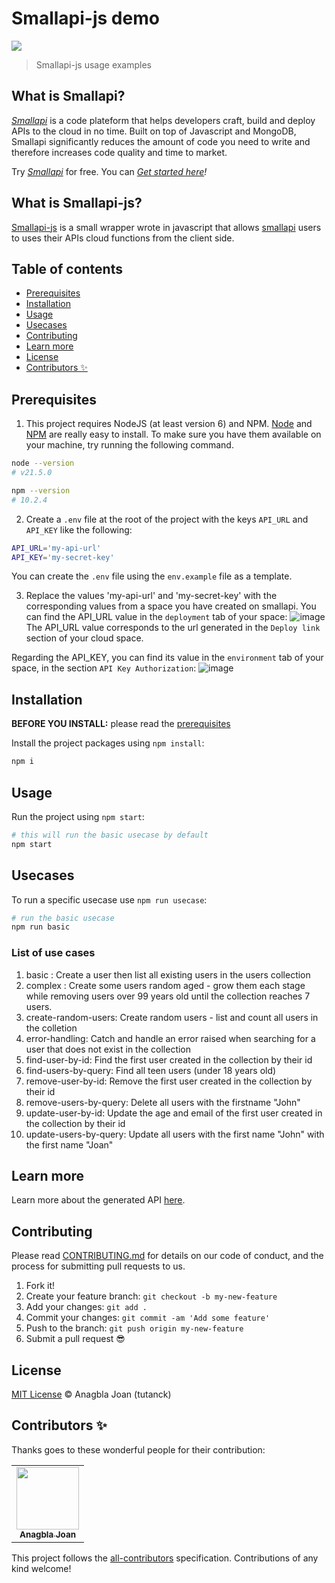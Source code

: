 # Smallapi-js demo

[![](https://img.shields.io/npm/l/smallapi-js.svg)](https://github.com/tutanck/smallapi-js/blob/main/LICENSE)

> Smallapi-js usage examples

## What is Smallapi?

_[Smallapi](https://smallapi.io/)_ is a code plateform that helps developers craft, build and deploy APIs to the cloud in no time. Built on top of Javascript and MongoDB, Smallapi significantly reduces the amount of code you need to write and therefore increases code quality and time to market.

Try _[Smallapi](https://smallapi.io/)_ for free. You can _[Get started here](https://develop.smallapi.io/docs/page/quick-start)!_

## What is Smallapi-js?

[Smallapi-js](https://github.com/tutanck/smallapi-js) is a small wrapper wrote in javascript that allows [smallapi](https://smallapi.io/) users to uses their APIs cloud functions from the client side.

## Table of contents

- [Prerequisites](#prerequisites)
- [Installation](#installation)
- [Usage](#usage)
- [Usecases](#usecases)
- [Contributing](#contributing)
- [Learn more](#Learn-more)
- [License](#license)
- [Contributors ✨](#contributors-)

## Prerequisites

1. This project requires NodeJS (at least version 6) and NPM.
   [Node](http://nodejs.org/) and [NPM](https://npmjs.org/) are really easy to install.
   To make sure you have them available on your machine,
   try running the following command.

```sh
node --version
# v21.5.0

npm --version
# 10.2.4
```

2. Create a `.env` file at the root of the project with the keys `API_URL` and `API_KEY` like the following:

```sh
API_URL='my-api-url'
API_KEY='my-secret-key'
```

You can create the `.env` file using the `env.example` file as a template.

3. Replace the values ​​'my-api-url' and 'my-secret-key' with the corresponding values ​​from a space you have created on smallapi.
   You can find the API_URL value in the `deployment` tab of your space:
   ![image](https://github.com/user-attachments/assets/1f1c9dac-d3ae-4909-8155-400a00c07465)
   The API_URL value corresponds to the url generated in the `Deploy link` section of your cloud space.

Regarding the API_KEY, you can find its value in the `environment` tab of your space, in the section `API Key Authorization`:
![image](https://github.com/user-attachments/assets/2e4beb68-528f-4a81-86d5-7b944f4051c1)

## Installation

**BEFORE YOU INSTALL:** please read the [prerequisites](#prerequisites)

Install the project packages using `npm install`:

```sh
npm i
```

## Usage

Run the project using `npm start`:

```sh
# this will run the basic usecase by default
npm start
```

## Usecases

To run a specific usecase use `npm run usecase`:

```sh
# run the basic usecase
npm run basic
```

### List of use cases

1. basic : Create a user then list all existing users in the users collection
2. complex : Create some users random aged - grow them each stage while removing users over 99 years old until the collection reaches 7 users.
3. create-random-users: Create random users - list and count all users in the colletion
4. error-handling: Catch and handle an error raised when searching for a user that does not exist in the collection
5. find-user-by-id: Find the first user created in the collection by their id
6. find-users-by-query: Find all teen users (under 18 years old)
7. remove-user-by-id: Remove the first user created in the collection by their id
8. remove-users-by-query: Delete all users with the firstname "John"
9. update-user-by-id: Update the age and email of the first user created in the collection by their id
10. update-users-by-query: Update all users with the first name "John" with the first name "Joan"

## Learn more

Learn more about the generated API [here](https://github.com/tutanck/smallapi-js?tab=readme-ov-file#api).

## Contributing

Please read [CONTRIBUTING.md](CONTRIBUTING.md) for details on our code of conduct, and the process for submitting pull requests to us.

1.  Fork it!
2.  Create your feature branch: `git checkout -b my-new-feature`
3.  Add your changes: `git add .`
4.  Commit your changes: `git commit -am 'Add some feature'`
5.  Push to the branch: `git push origin my-new-feature`
6.  Submit a pull request :sunglasses:

## License

[MIT License](https://tutanck.mit-license.org/2018) © Anagbla Joan (tutanck)

## Contributors ✨

Thanks goes to these wonderful people for their contribution:

<!-- ALL-CONTRIBUTORS-LIST:START - Do not remove or modify this section -->
<!-- prettier-ignore-start -->
<!-- markdownlint-disable -->
<table>
  <tr>
    <td align="center"><a href="https://about.me/tutanck"><img src="https://avatars.githubusercontent.com/u/15267552?v=4" width="100px;" alt=""/><br /><sub><b>Anagbla Joan</b></sub></a><br /></td>
  </tr>
</table>

<!-- markdownlint-restore -->
<!-- prettier-ignore-end -->

<!-- ALL-CONTRIBUTORS-LIST:END -->

This project follows the [all-contributors](https://github.com/all-contributors/all-contributors) specification. Contributions of any kind welcome!
